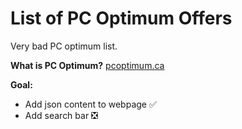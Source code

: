 # List of PC Optimum Offers

Very bad PC optimum list.

**What is PC Optimum?**
[pcoptimum.ca](https://www.pcoptimum.ca/)

**Goal:**
- Add json content to webpage ✅
- Add search bar ❎
